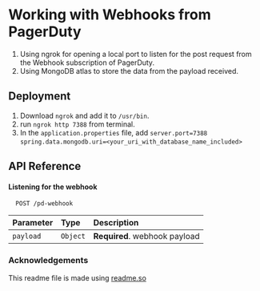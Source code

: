 
# Working with Webhooks from PagerDuty

1. Using ngrok for opening a local port to listen for the post request from the Webhook subscription of PagerDuty.
2. Using MongoDB atlas to store the data from the payload received.

## Deployment

1. Download `ngrok` and add it to `/usr/bin`. 
2. run `ngrok http 7388` from terminal.
3. In the `application.properties` file, add
        `server.port=7388`
        `spring.data.mongodb.uri=<your_uri_with_database_name_included>`


## API Reference

#### Listening for the webhook

```http
  POST /pd-webhook
```

| Parameter | Type     | Description                |
| :-------- | :------- | :------------------------- |
| `payload` | `Object` | **Required**. webhook payload |


### Acknowledgements

 This readme file is made using [readme.so](https://readme.so/editor)
